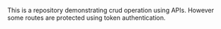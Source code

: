 This is a repository demonstrating crud operation using APIs.
However some routes are protected using token authentication.

